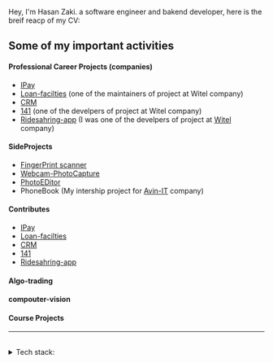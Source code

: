 <p align="left">
Hey, I'm Hasan Zaki. a software engineer and bakend developer, here is the breif reacp of my CV:
</p>



## Some of my important activities

#### Professional Career Projects (companies)
- [IPay](https://github.com/Hasanzakii/Ipay.git)
- [Loan-facilties](https://gitlab.com/witelgroup/loan-facilities.git) (one of the maintainers of project at Witel company)
- [CRM](https://gitlab.com/witelgroup/crm-server.git)
- [141](https://141.ir/) (one of the develpers of project at Witel company)
- [Ridesahring-app](https://gitlab.com/witelgroup/ipay-laravel.git) (I was one of the develpers of project at [Witel](https://witel.ir/) company)


#### SideProjects
- [FingerPrint scanner](https://github.com/Hasanzakii/FingerPrint_WindowsForm.git)
- [Webcam-PhotoCapture](https://github.com/Hasanzakii/webcam_windowsform.git)
- [PhotoEDitor](https://github.com/Hasanzakii/PhotoEditor.git)
- PhoneBook (My intership project for [Avin-IT](https://avin-tech.ir/) company)

#### Contributes
- [IPay](https://github.com/Hasanzakii/Ipay.git)
- [Loan-facilties](https://gitlab.com/witelgroup/loan-facilities.git)
- [CRM](https://gitlab.com/witelgroup/crm-server.git)
- [141](https://141.ir/)
- [Ridesahring-app](https://github.com/Hasanzakii/RideSharing.git)


#### Algo-trading



#### compouter-vision


#### Course Projects




---
<br>
<details>
<summary>
   Tech stack:
</summary>
   <br>
   - laravel
   -.net coer
</details>
<br>
